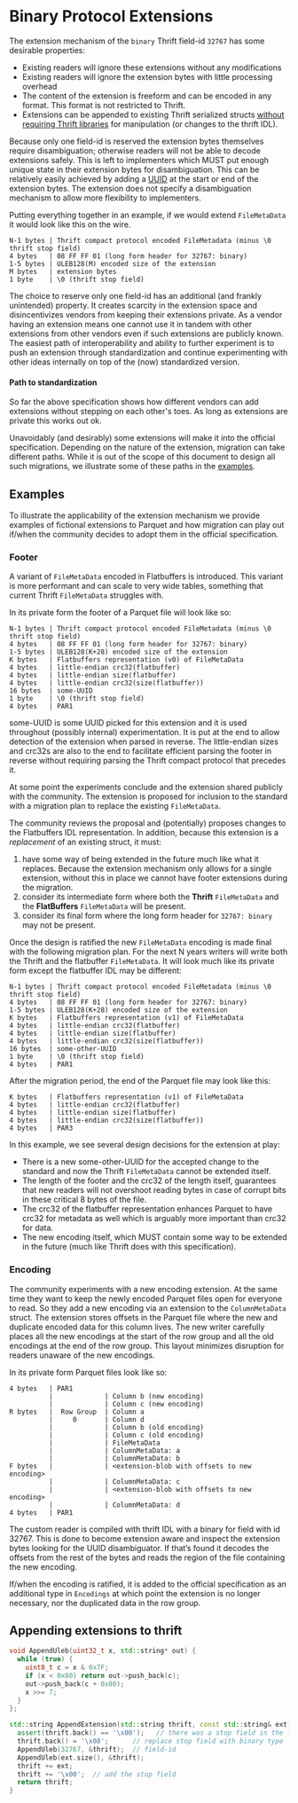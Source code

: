 <!--
  - Licensed to the Apache Software Foundation (ASF) under one
  - or more contributor license agreements.  See the NOTICE file
  - distributed with this work for additional information
  - regarding copyright ownership.  The ASF licenses this file
  - to you under the Apache License, Version 2.0 (the
  - "License"); you may not use this file except in compliance
  - with the License.  You may obtain a copy of the License at
  -
  -   http://www.apache.org/licenses/LICENSE-2.0
  -
  - Unless required by applicable law or agreed to in writing,
  - software distributed under the License is distributed on an
  - "AS IS" BASIS, WITHOUT WARRANTIES OR CONDITIONS OF ANY
  - KIND, either express or implied.  See the License for the
  - specific language governing permissions and limitations
  - under the License.
  -->

# Binary Protocol Extensions

The extension mechanism of the `binary` Thrift field-id `32767` has some desirable properties:

* Existing readers will ignore these extensions without any modifications  
* Existing readers will ignore the extension bytes with little processing overhead  
* The content of the extension is freeform and can be encoded in any format. This format is not restricted to Thrift.  
* Extensions can be appended to existing Thrift serialized structs [without requiring Thrift libraries](#appending-extensions-to-thrift) for manipulation (or changes to the thrift IDL).

Because only one field-id is reserved the extension bytes themselves require disambiguation; otherwise readers will not be able to decode extensions safely. This is left to implementers which MUST put enough unique state in their extension bytes for disambiguation. This can be relatively easily achieved by adding a [UUID](https://en.wikipedia.org/wiki/Universally\_unique\_identifier) at the start or end of the extension bytes. The extension does not specify a disambiguation mechanism to allow more flexibility to implementers.

Putting everything together in an example, if we would extend `FileMetaData` it would look like this on the wire.

    N-1 bytes | Thrift compact protocol encoded FileMetadata (minus \0 thrift stop field)
    4 bytes   | 08 FF FF 01 (long form header for 32767: binary)
    1-5 bytes | ULEB128(M) encoded size of the extension
    M bytes   | extension bytes
    1 byte    | \0 (thrift stop field)

The choice to reserve only one field-id has an additional (and frankly unintended) property. It creates scarcity in the extension space and disincentivizes vendors from keeping their extensions private. As a vendor having an extension means one cannot use it in tandem with other extensions from other vendors even if such extensions are publicly known. The easiest path of interoperability and ability to further experiment is to push an extension through standardization and continue experimenting with other ideas internally on top of the (now) standardized version.

#### Path to standardization

So far the above specification shows how different vendors can add extensions without stepping on each other's toes. As long as extensions are private this works out ok.

Unavoidably (and desirably) some extensions will make it into the official specification. Depending on the nature of the extension, migration can take different paths. While it is out of the scope of this document to design all such migrations, we illustrate some of these paths in the [examples](#examples).

## Examples

To illustrate the applicability of the extension mechanism we provide examples of fictional extensions to Parquet and how migration can play out if/when the community decides to adopt them in the official specification.

### Footer

A variant of `FileMetaData` encoded in Flatbuffers is introduced. This variant is more performant and can scale to very wide tables, something that current Thrift `FileMetaData` struggles with.

In its private form the footer of a Parquet file will look like so:

    N-1 bytes | Thrift compact protocol encoded FileMetadata (minus \0 thrift stop field)
    4 bytes   | 08 FF FF 01 (long form header for 32767: binary)
    1-5 bytes | ULEB128(K+28) encoded size of the extension
    K bytes   | Flatbuffers representation (v0) of FileMetaData
    4 bytes   | little-endian crc32(flatbuffer)
    4 bytes   | little-endian size(flatbuffer)
    4 bytes   | little-endian crc32(size(flatbuffer))
    16 bytes  | some-UUID
    1 byte    | \0 (thrift stop field)
    4 bytes   | PAR1

some-UUID is some UUID picked for this extension and it is used throughout (possibly internal) experimentation. It is put at the end to allow detection of the extension when parsed in reverse. The little-endian sizes and crc32s are also to the end to facilitate efficient parsing the footer in reverse without requiring parsing the Thrift compact protocol that precedes it.

At some point the experiments conclude and the extension shared publicly with the community. The extension is proposed for inclusion to the standard with a migration plan to replace the existing `FileMetaData`.

The community reviews the proposal and (potentially) proposes changes to the Flatbuffers IDL representation. In addition, because this extension is a *replacement* of an existing struct, it must:

1. have some way of being extended in the future much like what it replaces. Because the extension mechanism only allows for a single extension, without this in place we cannot have footer extensions during the migration.  
2. consider its intermediate form where both the **Thrift** `FileMetaData` and the **FlatBuffers** `FileMetaData` will be present.  
3. consider its final form where the long form header for `32767: binary` may not be present.

Once the design is ratified the new `FileMetaData` encoding is made final with the following migration plan. For the next N years writers will write both the Thrift and the flatbuffer `FileMetaData`. It will look much like its private form except the flatbuffer IDL may be different:

    N-1 bytes | Thrift compact protocol encoded FileMetadata (minus \0 thrift stop field)
    4 bytes   | 08 FF FF 01 (long form header for 32767: binary)
    1-5 bytes | ULEB128(K+28) encoded size of the extension
    K bytes   | Flatbuffers representation (v1) of FileMetaData
    4 bytes   | little-endian crc32(flatbuffer)
    4 bytes   | little-endian size(flatbuffer)
    4 bytes   | little-endian crc32(size(flatbuffer))
    16 bytes  | some-other-UUID
    1 byte    | \0 (thrift stop field)
    4 bytes   | PAR1

After the migration period, the end of the Parquet file may look like this:

    K bytes   | Flatbuffers representation (v1) of FileMetaData
    4 bytes   | little-endian crc32(flatbuffer)
    4 bytes   | little-endian size(flatbuffer)
    4 bytes   | little-endian crc32(size(flatbuffer))
    4 bytes   | PAR3

In this example, we see several design decisions for the extension at play:

* There is a new some-other-UUID for the accepted change to the standard and now the Thrift `FileMetaData` cannot be extended itself.  
* The length of the footer and the crc32 of the length itself, guarantees that new readers will not overshoot reading bytes in case of corrupt bits in these critical 8 bytes of the file.  
* The crc32 of the flatbuffer representation enhances Parquet to have crc32 for metadata as well which is arguably more important than crc32 for data.  
* The new encoding itself, which MUST contain some way to be extended in the future (much like Thrift does with this specification).

### Encoding

The community experiments with a new encoding extension. At the same time they want to keep the newly encoded Parquet files open for everyone to read. So they add a new encoding via an extension to the `ColumnMetaData` struct. The extension stores offsets in the Parquet file where the new and duplicate encoded data for this column lives. The new writer carefully places all the new encodings at the start of the row group and all the old encodings at the end of the row group. This layout minimizes disruption for readers unaware of the new encodings.

In its private form Parquet files look like so:

    4 bytes   | PAR1
              |             | Column b (new encoding)
              |             | Column c (new encoding)
    R bytes   |  Row Group  | Column a
              |     0       | Column d
              |             | Column b (old encoding)
              |             | Column c (old encoding)
              |             | FileMetaData
              |             | ColumnMetaData: a
              |             | ColumnMetaData: b
    F bytes   |             | <extension-blob with offsets to new encoding>
              |             | ColumnMetaData: c
              |             | <extension-blob with offsets to new encoding>
              |             | ColumnMetaData: d
    4 bytes   | PAR1

The custom reader is compiled with thrift IDL with a binary for field with id 32767. This is done to become extension aware and inspect the extension bytes looking for the UUID disambiguator. If that’s found it decodes the offsets from the rest of the bytes and reads the region of the file containing the new encoding.

If/when the encoding is ratified, it is added to the official specification as an additional type in `Encodings` at which point the extension is no longer necessary, nor the duplicated data in the row group.

## Appending extensions to thrift

```c++
void AppendUleb(uint32_t x, std::string* out) {
  while (true) {
    uint8_t c = x & 0x7F;
    if (x < 0x80) return out->push_back(c);
    out->push_back(c + 0x80);
    x >>= 7;
  }
};

std::string AppendExtension(std::string thrift, const std::string& ext) {
  assert(thrift.back() == '\x00');   // there was a stop field in the first place
  thrift.back() = '\x08';      // replace stop field with binary type
  AppendUleb(32767, &thrift);  // field-id
  AppendUleb(ext.size(), &thrift);
  thrift += ext;
  thrift += '\x00';  // add the stop field
  return thrift;
}
```
